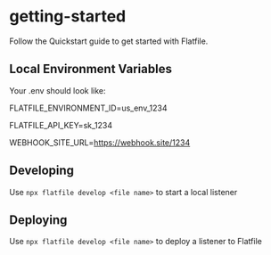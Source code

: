 # getting-started

Follow the Quickstart guide to get started with Flatfile.

## Local Environment Variables

Your .env should look like:

FLATFILE_ENVIRONMENT_ID=us_env_1234

FLATFILE_API_KEY=sk_1234

WEBHOOK_SITE_URL=https://webhook.site/1234

## Developing

Use `npx flatfile develop <file name>` to start a local listener

## Deploying

Use `npx flatfile develop <file name>` to deploy a listener to Flatfile
